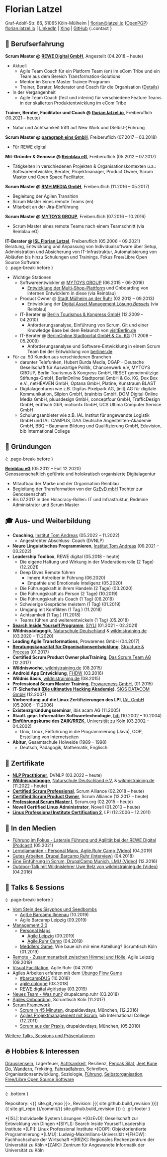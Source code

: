 # Florian Latzel

Graf-Adolf-Str. 66, 51065 Köln-Mülheim |
[florian@latzel.io](mailto:florian@latzel.io) ([OpenPGP](
https://keys.openpgp.org/search?q=3F9F644542DD63E82165D376F4F62999C3BA4866))   
[florian.latzel.io](https://florian.latzel.io) | 
[LinkedIn](https://de.linkedin.com/in/florianlatzel/de) | 
[Xing](https://www.xing.com/profile/Florian_Latzel) |
[GitHub](https://github.com/fl3a) 
{:.contact }

## 🧪 Berufserfahrung

**Scrum Master @ [REWE Digital GmbH](https://www.rewe-digital.com/)**, 
Angestellt (04.2018 – heute)

- Aktuell
  - Agile Team Coach für ein Platform Team (en) im eCom Tribe 
und ein Team aus dem Bereich Transformation-Solutions 
  - Mentor im Scrum Master Trainee Programm
  - Trainer, Berater, Moderator und Coach für die Organisation 
([Details](https://github.com/fl3a/florian.latzel.io/blob/portfolio/referenzen.md))
- In der Vergangenheit
  -  Agile Team Coach (fest und interim) für verschiedene 
Feature Teams in der skalierten Produktentwicklung im eCom Tribe 

**Trainer, Berater, Facilitator und Coach @ [florian.latzel.io](
https://florian.latzel.io)**, 
Freiberuflich (10.2021 – heute)

- Natur und Achtsamkeit trifft auf New Work und (Selbst-)Führung 

**Scrum Master @ [paragraph eins GmbH](https://www.paragraph1.de/)**, 
Freiberuflich (07.2017 – 03.2018)

- Für REWE digital

**Mit-Gründer & Genosse @ [Reinblau eG](https://reinblau.coop/)**, 
Freiberuflich (05.2012 – 07.2017)

- Tätigkeiten in verschiedenen Projekten & Organisationskontexten u.a.:    
Softwareentwickler, Berater, Projektmanager, Product Owner, 
Scrum Master und Open Space Facilitator.

   
**Scrum Master @ [RMH MEDIA GmbH](https://www.rmh-media.com/)**, 
Freiberuflich (11.2016 – 05.2017)

- Begleitung der Agilen Transition
- Scrum Master eines remote Teams (en)
- Mitarbeit an der Jira-Einführung
    
**Scrum Master @ [MYTOYS GROUP](https://mytoysgroup.jobs/)**, 
Freiberuflich (07.2016 – 10.2016)

- Scrum Master eines remote Teams nach einem Teamschnitt (via Reinblau eG)

**IT-Berater @ [ISL Florian Latzel](
https://web.archive.org/web/20190119112329/https://is-loesungen.de/)**, 
Freiberuflich (05.2006 – 09.2021)   
Beratung, Entwicklung und Anpassung von Individualsoftware über Setup, 
Administration und Absicherung von IT-Infrastruktur, Automatisierung von Abläufen 
bis hinzu Schulungen und Trainings. 
Fokus Free/Libre Open Source Software.    
{: .page-break-before }
- Wichtige Stationen
  - Softwareentwickler @ [MYTOYS GROUP](https://) (06.2015 – 06-2016)
    - [Entwicklung der Multi-Shop-Plattform](
      https://reinblau.coop/projekte/multi-shop-plattform-mytoys-group/) 
    und Onboarding von internen Entwicklern in diese (via Reinblau)
  - Product Owner @ [Stadt Mülheim an der Ruhr](
    https://www.muelheim-ruhr.de/cms/index.php) (02.2012 – 09.2013)
    - Entwicklung der [Digital Asset Management Lösung *Bassets*](
     https://www.drupal.org/project/bassets) (via Reinblau)
  - IT-Berater @ [Berlin Tourismus & Kongress GmbH](
    https://about.visitberlin.de/) (12.2009 – 04.2010)
    - Anforderungsanalyse, Einführung von Scrum, Git und einer Knowledge Base 
      bei dem Relaunch von [visitBerlin.de](https://visitberlin.de)
  - IT-Berater @ [BerlinOnline Stadtportal GmbH & Co. KG](
    https://www.berlinonline.net/) (11.2008 – 05.2009)
    - Anforderungsanalyse und Software-Entwicklung in einem Scrum Team 
      bei der Entwicklung von [berliner.de](
      https://www.drupal.org/forum/general/show-off-your-drupal-site/2009-12-09/berlinerde-%E2%80%93-a-portal-focused-on-berlin-developed)
- Für ca. 50 Kunden aus verschiedenen Branchen
  - darunter Telefunken, Hubert Burda Media, DGAP – Deutsche Gesellschaft für Auswärtige Politik, 
    Chancenwerk e.V, MYTOYS GROUP, Berlin Tourismus & Kongress GmbH, 
    RESET gemeinnützige Stiftungs-GmbH, BerlinOnline Stadtportal GmbH & Co. KG, 
    Dox Box e.V., netHEAVEN GmbH, Optana GmbH, Platine, Kunstraum BLAST
  - Digitalagenturen wie z.B. Digitas Pixelpark AG, 
    ]init[ AG für digitale Kommunikation, Silpion GmbH, brainbits GmbH, 
    DOM Digital Online Media GmbH, pluusdesign GmbH, conceptfour GmbH, 
    TrafficDesign GmbH, erdfisch GbR, motionfx GmbH, UCS Ultima Computer Service GmbH
  - Schulungsanbieter wie z.B. IAL Institut für angewandte Logistik GmbH und IAL CAMPUS, 
    DAA Deutsche Angestellten-Akademie GmbH, BBQ – Baumann Bildung und Qualifizierung GmbH, 
    Eduvision, bib International College

## 🚀 Gründungen 
{: .page-break-before }

[**Reinblau eG**](https://reinblau.coop) (05.2012 – Exit 12.2020)  
 Genossenschaftlich geführte und holokratisch organisierte Digitalagentur
- Mitaufbau der Marke und der Organisation Reinblau
- Begleitung der Transformation von der [GzEvD mbH](https://gzevd.de) Tochter 
zur Genossenschaft
- Bis 07.2017 in den Holacracy-Rollen: 
IT und Infrastruktur, Redmine Administrator und Scrum Master

## 🎓 Aus- und Weiterbildung

- **Coaching**, 
[Institut Tom Andreas](https://www.tomandreas.de/) 
(05.2022 – 11.2022)
  - Angestrebter Abschluss: Coach (DVNLP)
- **Neuro Linguistisches Programmieren**, 
[Institut Tom Andreas](https://www.tomandreas.de/) (09.2021 – 03.2022)
- **Leadership Toolbox**, 
REWE digital (05.2018 – heute)  
  - Die eigene Haltung und Wirkung in der Moderationsrolle (2 Tage) (12.2021)
  - Deep Dives Remote führen
    - Innere Antreiber in Führung (06.2020)
    - Empathie und Emotionale Inteligenz (05.2020)
  - Die Führungskraft in ihrem Handeln (2 Tage) (03.2020)
  - Die Führungskraft als Person (2 Tage) (10.2019)
  - Die Führungskraft als Coach (1 Tag) (06.2019)
  - Schwierige Gespräche meistern (1 Tag) (01.2019)
  - Umgang mit Konflikten (1 Tag ) (11.2018)
  - Achtsamkeit (1 Tag ) (11.2018)
  - Teams führen und weiterentwickeln (1 Tag) (05.2018)
- [**Search Inside Yourself Programm**](https://siyli.org/search-inside-yourself/), 
[SIYLI](https://siyli.org/) (01.2021 – 02.2021)
- **Wildnispädagogik**, 
[Naturschule Deutschland](https://www.naturschule.de/) 
& [wildnistraining.de](https://www.wildnistraining.de/) (03.2020 – 11.2020)
- **Leading Agile Transformations**, 
Prowarenes GmbH (04.2017)
- [**Beratungskapazität für Organisationsentwicklung**](
https://www.xing.com/events/beratungskapazitat-organisationsentwicklung-1760671), 
[Structure & Process](http://structureprocess.com/de/) (01.2017)
- **Certified Scrum Product Owner plusTraining**, 
[Das Scrum Team AG](https://www.dasscrumteam.com/de) (12.2017)
- **Wildniswoche**, 
[wildnistraining.de](https://www.wildnistraining.de/) (08.2015)
- **Android App Entwicklung**, 
[FHDW](https://www.fhdw.de/) (03.2016)
- **Wildnis Basis**, 
[wildnistraining.de](https://www.wildnistraining.de/) (08.2015)
- **Professional Scrum Master Training**,
[Prowareness GmbH](
https://web.archive.org/web/20141024140709/http://prowareness.de/training/scrum-master-training/),
(01.2015)
- **IT-Sicherheit ([Die ultimative Hacking Akademie](
https://web.archive.org/web/20071011070950/http://www.sigs-datacom.de/sd/seminare/evt_seminar_show.htm?&TABLE=sd_product&PID=860))**, 
[SIGS DATACOM GmbH](https://www.sigs-datacom.de/) (12.2007)
- **Vorbereitung auf die Linux Zertifizierungen des LPI**, 
[IAL GmbH](https://www.ial.de/) (05.2006 – 11.2006) 
- **Existenzgründungsseminar**, 
ibis acam AG (11.2005)
- **Staatl. gepr. Informatiker Softwaretechnologie**, 
[bib](https://www.bib.de/) (10.2002 – 10.2004)
- **Einführungskurse des [ZAIK/RRZK](https://rrzk.uni-koeln.de/)**, 
[Universität zu Köln](https://www.uni-koeln.de/) (03.2002 – 04.2002)
  - Unix, Linux, Einführung in die Programmierung (Java), OOP, Erstellung von Internetseiten
- **Abitur**, 
Gesamtschule Holweide (1989 – 1998)
  - Deutsch, Pädagogik, Mathematik, Englisch

## 📃 Zertifikate

- [**NLP Practitioner**](
  https://florian.latzel.io/2022/03/31/nlp-practitioner.html), 
  DVNLP (03.2022 – heute)
- [**Wildnispädagoge**](
  https://florian.latzel.io/2020/12/14/november-draussen.html#ich-bin-wildnisp%C3%A4dagoge), 
  [Naturschule Deutschland e.V.](https://www.naturschule.de/)
  & [wildnistraining.de](https://www.wildnistraining.de/) (11.2022 - heute)
- [**Certified Scrum Professional**](
  https://florian.latzel.io/2018/03/31/certified-scrum-professional-csp.html), 
  Scrum Alliance (02.2018 – heute)
- [**Certified Scrum Product Owner**](
  https://florian.latzel.io/2018/03/03/scrum-starter-kit.html), 
  Scrum Alliance (12.2017 – heute)
- [**Professional Scrum Master I**](
  https://florian.latzel.io/neues-aus-der-scheinwelt-professional-scrum-master-i-psm1.html), 
  Scrum.org (02.2015 – heute)
- **Novell Certified Linux Administrator**, Novell (01.2010 – heute)
- [**Linux Professional Institute Certification 2**](
  https://florian.latzel.io/2006/12/22/lpic-2-2-tage-vor-weihnachten.html), 
  LPI (12.2006 – 12.2011)

## 📡 In den Medien 
 
- [Führung im Fokus - Laterale Führung und Agilität bei der REWE Digital (Podcast)]( 
  https://www.pta-team.com/podcast-episode-8-laterale-fuehrung-agilitaet-rewedigital) (05.2021) 
- [Lerndiamanten - Personal Maps, Agile.Ruhr Camp (Video)]( 
  https://www.youtube.com/watch?v=n0DS7hRQChk) (04.2019)
- [Gutes Arbeiten, Drupal Barcamp Ruhr (Interview)]( 
  https://www.youtube.com/watch?v=hCUHM7tSOHI) (04.2018)
- [Eine Einführung in Scrum, DrupalCamp Munich, LMU (Video)]( 
  https://videoonline.edu.lmu.de/de/node/9207) (12.2016)
- [Outdoor-Talk mit Wildnislehrer Uwe Belz von wildnistraining.de (Video)](
  https://www.youtube.com/watch?v=M2x_PTfHGiQ&t=1000s) (04.2016)
 

## 🎤 Talks & Sessions
{: .page-break-before }

- [Vom Stein des Sisyphos und Seedbombs](
  https://florian.latzel.io/2019/09/22/rueckblick-auf-das-4-agile-leipzig-barcamp.html#von-stein-des-sisyphos-und-seedbombs)
  - [AgILe Barcamp Ilmenau](
    https://www.eventbrite.de/e/agile-barcamp-2019-powered-by-rewe-digital-und-proagilede-tickets-71353192319#) (10.2019)
  - Agile Barcamp Leipzig (09.2019) 
- [Management 3.0](https://florian.latzel.io/tags/management-3-0/)
  - [Personal Maps](https://florian.latzel.io/tags/personal-maps/) 
    - [Agile Leipzig](/2019/09/22/rueckblick-auf-das-4-agile-leipzig-barcamp.html#personal-maps) (09.2019)
    - [Agile.Ruhr Camp](https://florian.latzel.io/2019/04/22/agile-ruhr-hattrick.html#personal-maps) (04.2019)
  - [Meddlers Game](https://management30.com/practice/meddlers/),
     Wie baue ich mir eine Abteilung? Scrumtisch Köln (01.2019)
- [Remote - Zusammenarbeit zwischen Himmel und Hölle](
 https://florian.latzel.io/2019/09/22/rueckblick-auf-das-4-agile-leipzig-barcamp.html#remote), Agile Leipzig (09.2019)
- [Visual Facilitation](
  https://twitter.com/OliverMonneke/status/987689762105458688), Agile.Ruhr (04.2018)
- Agiles Arbeiten erfahren mit dem 
[Ubungo Flow Game](https://www.teamworkblog.de/2016/10/das-ubongo-flow-game.html) 
  - [#barcampDUS](
    https://twitter.com/ebru_sen82/status/1053261964003172352) (10.2018)
  - [agile.cologne](
    https://twitter.com/OliverMonneke/status/972101582144921600) (03.2018)
  - [REWE digital #girlsday](
    https://twitter.com/RicardaKlein/status/1111344524553527301) (03.2019)
- [Neues Team - Was nun?](
  https://florian.latzel.io/neues-team-was-nun.html) drupalcamp.ruhr (03.2018)
- [Agiles Onboarding](
  https://twitter.com/fl3a/status/930894977533607936), Scrumtisch Köln (11.2017) 
- [Scrum Framework](https://florian.latzel.io/tags/scrum/index.html)
  - [Scrum in 45 Minuten](
    https://florian.latzel.io/scrum-45-minuten-drupalcamp-muenchen-2016.html), 
    drupaldevdays, München, (12.2016)
  - [Agiles Projektmanagement mit Scrum](
    https://de.slideshare.net/fl3a/scrum-ausderpraxisbib),
    bib International College (12.2011)
  - [Scrum aus der Praxis](
    https://florian.latzel.io/2010/05/12/scrum-aus-der-praxis-drupaldevdays-2010.html), 
    drupaldevdays, München, (05.2010)

[Weitere Talks, Sessions und Präsentationen](
https://florian.latzel.io/tags/session/index.html)

## 🔥 Hobbies & Interessen

[Draussensein](https://florian.latzel.io/tags/draussen/index.html), Lagerfeuer, 
[Achtsamkeit](https://florian.latzel.io/tags/achtsamkeit/index.html), Resilienz, 
[Pencak Silat](https://florian.latzel.io/tags/pencak-silat/index.html), 
[Jeet Kune Do](https://florian.latzel.io/tags/jeet-kune-do/index.html), 
[Wandern](https://florian.latzel.io/tags/wandern/index.html), Trekking, 
[Fahrradfahren](https://florian.latzel.io/tags/fahrrad/index.html), 
Schreiben, Organisationsentwicklung, Soziologie, 
[Führung](https://florian.latzel.io/tags/fuhrung/index.html), 
[Selbstorganisation](https://florian.latzel.io/tags/selbstorganisation/index.html), 
[Free/Libre Open Source Software](https://florian.latzel.io/tags/open-source/index.html)

---
{: .bottom }

Repository: <{{ site.git_repo }}>, Revision: [{{ site.github.build_revision }}](
{{ site.git_repo }}/commit/{{ site.github.build_revision }})
{: .git-footer }

*[ISL]: Individuelle System Lösungen
*[GzEvD]: Gesellschaft zur Entwicklung von Dingen
*[SIYLI]: Search Inside Yourself Leadership Institute
*[LPI]: Linux Professional Institute
*[OOP]: Objektorientierte Programmierung
*[LMU]: Ludwig-Maximilians-Universität
*[FHDW]: Fachhochschule der Wirtschaft
*[RRZK]: Regionales Rechenzentrum der Universität zu Köln
*[ZAIK]: Zentrum für Angewandte Informatik der Universität zu Köln 
